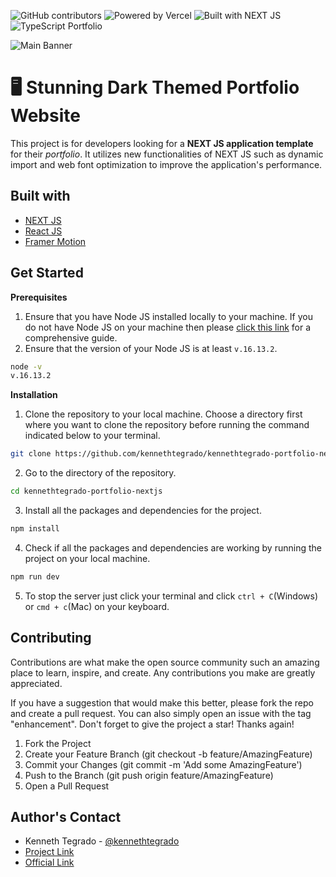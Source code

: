 ![GitHub contributors](https://img.shields.io/github/contributors/kennethtegrado/portfolio?color=%23435fff&label=Contributors&logo=Github&style=for-the-badge)
![Powered by Vercel](https://img.shields.io/badge/Powered%20by-Vercel-%23435fff?style=for-the-badge&logo=vercel)
![Built with NEXT JS](https://img.shields.io/badge/Built%20with-Next%20JS-%23435fff?style=for-the-badge&logo=next.js)
![TypeScript Portfolio](https://img.shields.io/badge/Built%20with-TypeScript-%23435fff?style=for-the-badge&logo=typescript)

![Main Banner](<github-files/Untitled%20(1280%20×%20640%20px).png>)

# 🖥 Stunning Dark Themed Portfolio Website

This project is for developers looking for a **NEXT JS application template** for their _portfolio_. It utilizes new functionalities of NEXT JS such as dynamic import and web font optimization to improve the application's performance.

## Built with

-   [NEXT JS](https://nextjs.org/)
-   [React JS](https://reactjs.org/)
-   [Framer Motion](https://www.framer.com/docs/)

## Get Started

**Prerequisites**

1. Ensure that you have Node JS installed locally to your machine. If you do not have Node JS on your machine then please [click this link](https://treehouse.github.io/installation-guides/windows/node-windows.html) for a comprehensive guide.
2. Ensure that the version of your Node JS is at least `v.16.13.2`.

```bash
node -v
v.16.13.2
```

**Installation**

1. Clone the repository to your local machine. Choose a directory first where you want to clone the repository before running the command indicated below to your terminal.

```bash
git clone https://github.com/kennethtegrado/kennethtegrado-portfolio-nextjs.git
```

2. Go to the directory of the repository.

```bash
cd kennethtegrado-portfolio-nextjs
```

3. Install all the packages and dependencies for the project.

```bash
npm install
```

4. Check if all the packages and dependencies are working by running the project on your local machine.

```bash
npm run dev
```

5. To stop the server just click your terminal and click `ctrl + C`(Windows) or `cmd + c`(Mac) on your keyboard.

## Contributing

Contributions are what make the open source community such an amazing place to learn, inspire, and create. Any contributions you make are greatly appreciated.

If you have a suggestion that would make this better, please fork the repo and create a pull request. You can also simply open an issue with the tag "enhancement". Don't forget to give the project a star! Thanks again!

1. Fork the Project
2. Create your Feature Branch (git checkout -b feature/AmazingFeature)
3. Commit your Changes (git commit -m 'Add some AmazingFeature')
4. Push to the Branch (git push origin feature/AmazingFeature)
5. Open a Pull Request

## Author's Contact

-   Kenneth Tegrado - [@kennethtegrado](https://www.linkedin.com/in/kennethtegrado/)
-   [Project Link](https://github.com/kennethtegrado/portfolio)
-   [Official Link](https://www.kennethtegrado.tech/)
